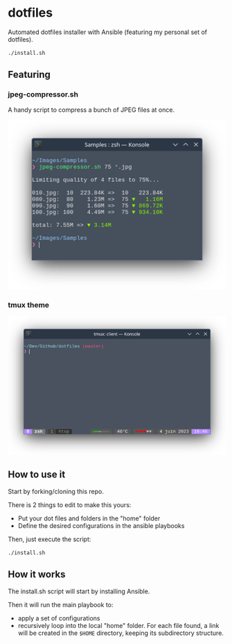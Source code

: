 # dotfiles

Automated dotfiles installer with Ansible (featuring my personal set of dotfiles).

```sh
./install.sh
```

## Featuring

### jpeg-compressor.sh
A handy script to compress a bunch of JPEG files at once.
<p align="center">
  <img src="docs/jpeg-compressor_screenshot.png" alt="jpeg-compressor screenshot">
</p>

### tmux theme
<p align="center">
  <img src="docs/tmux_screenshot.png" alt="A swaggy tmux">
</p>

## How to use it

Start by forking/cloning this repo.

There is 2 things to edit to make this yours:
* Put your dot files and folders in the "home" folder
* Define the desired configurations in the ansible playbooks

Then, just execute the script:
```sh
./install.sh
```

## How it works

The install.sh script will start by installing Ansible.

Then it will run the main playbook to:
- apply a set of configurations
- recursively loop into the local "home" folder. For each file found, a link will be created in the `$HOME` directory, keeping its subdirectory structure.
